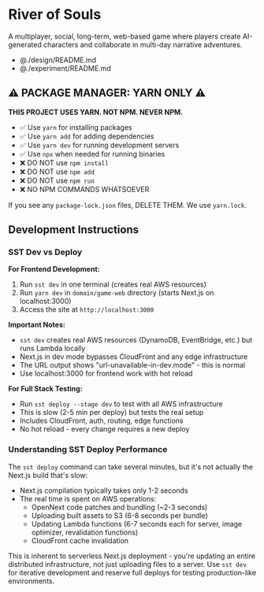 # River of Souls

A multiplayer, social, long-term, web-based game where players create AI-generated characters and collaborate in multi-day narrative adventures.

- @./design/README.md
- @./experiment/README.md

## ⚠️ PACKAGE MANAGER: YARN ONLY ⚠️

**THIS PROJECT USES YARN. NOT NPM. NEVER NPM.**

- ✅ Use `yarn` for installing packages
- ✅ Use `yarn add` for adding dependencies
- ✅ Use `yarn dev` for running development servers
- ✅ Use `npx` when needed for running binaries
- ❌ DO NOT use `npm install`
- ❌ DO NOT use `npm add`
- ❌ DO NOT use `npm run`
- ❌ NO NPM COMMANDS WHATSOEVER

If you see any `package-lock.json` files, DELETE THEM. We use `yarn.lock`.

## Development Instructions

### SST Dev vs Deploy

**For Frontend Development:**
1. Run `sst dev` in one terminal (creates real AWS resources)
2. Run `yarn dev` in `domain/game-web` directory (starts Next.js on localhost:3000)
3. Access the site at `http://localhost:3000`

**Important Notes:**
- `sst dev` creates real AWS resources (DynamoDB, EventBridge, etc.) but runs Lambda locally
- Next.js in dev mode bypasses CloudFront and any edge infrastructure
- The URL output shows "url-unavailable-in-dev.mode" - this is normal
- Use localhost:3000 for frontend work with hot reload

**For Full Stack Testing:**
- Run `sst deploy --stage dev` to test with all AWS infrastructure
- This is slow (2-5 min per deploy) but tests the real setup
- Includes CloudFront, auth, routing, edge functions
- No hot reload - every change requires a new deploy

### Understanding SST Deploy Performance

The `sst deploy` command can take several minutes, but it's not actually the Next.js build that's slow:
- Next.js compilation typically takes only 1-2 seconds
- The real time is spent on AWS operations:
  - OpenNext code patches and bundling (~2-3 seconds)
  - Uploading built assets to S3 (6-8 seconds per bundle)
  - Updating Lambda functions (6-7 seconds each for server, image optimizer, revalidation functions)
  - CloudFront cache invalidation

This is inherent to serverless Next.js deployment - you're updating an entire distributed infrastructure, not just uploading files to a server. Use `sst dev` for iterative development and reserve full deploys for testing production-like environments.
